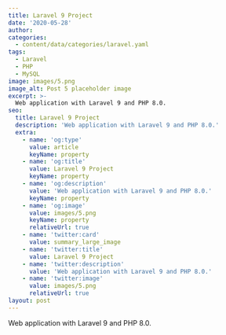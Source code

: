 ```yaml
---
title: Laravel 9 Project
date: '2020-05-28'
author: 
categories:
  - content/data/categories/laravel.yaml
tags:
  - Laravel
  - PHP
  - MySQL
image: images/5.png
image_alt: Post 5 placeholder image
excerpt: >-
  Web application with Laravel 9 and PHP 8.0.
seo:
  title: Laravel 9 Project
  description: 'Web application with Laravel 9 and PHP 8.0.'
  extra:
    - name: 'og:type'
      value: article
      keyName: property
    - name: 'og:title'
      value: Laravel 9 Project
      keyName: property
    - name: 'og:description'
      value: 'Web application with Laravel 9 and PHP 8.0.'
      keyName: property
    - name: 'og:image'
      value: images/5.png
      keyName: property
      relativeUrl: true
    - name: 'twitter:card'
      value: summary_large_image
    - name: 'twitter:title'
      value: Laravel 9 Project
    - name: 'twitter:description'
      value: 'Web application with Laravel 9 and PHP 8.0.'
    - name: 'twitter:image'
      value: images/5.png
      relativeUrl: true
layout: post
---
```


Web application with Laravel 9 and PHP 8.0.